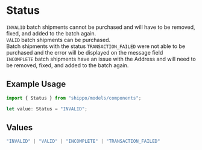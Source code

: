 # Status

`INVALID` batch shipments cannot be purchased and will have to be removed, fixed, and added to the batch again.<br>
`VALID` batch shipments can be purchased. <br>
Batch shipments with the status `TRANSACTION_FAILED` were not able to be purchased and the error will be displayed on the message field<br> 
`INCOMPLETE` batch shipments have an issue with the Address and will need to be removed, fixed, and added to the batch again.

## Example Usage

```typescript
import { Status } from "shippo/models/components";

let value: Status = "INVALID";
```

## Values

```typescript
"INVALID" | "VALID" | "INCOMPLETE" | "TRANSACTION_FAILED"
```
